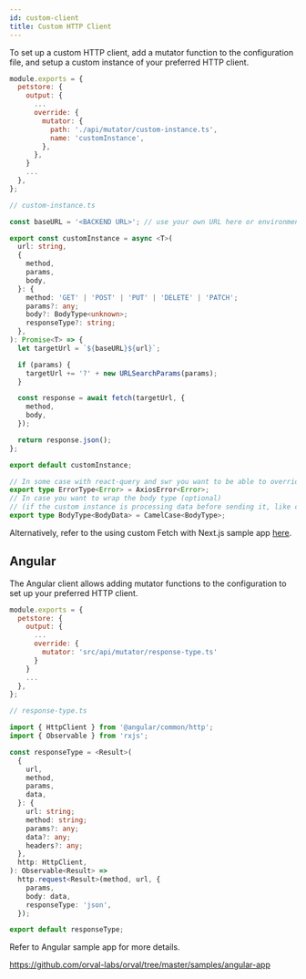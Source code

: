 ```yaml
---
id: custom-client
title: Custom HTTP Client
---
```


To set up a custom HTTP client, add a mutator function to the configuration file, and setup a custom instance of your preferred HTTP client.

```js
module.exports = {
  petstore: {
    output: {
      ...
      override: {
        mutator: {
          path: './api/mutator/custom-instance.ts',
          name: 'customInstance',
        },
      },
    }
    ...
  },
};
```

```ts
// custom-instance.ts

const baseURL = '<BACKEND URL>'; // use your own URL here or environment variable

export const customInstance = async <T>(
  url: string,
  {
    method,
    params,
    body,
  }: {
    method: 'GET' | 'POST' | 'PUT' | 'DELETE' | 'PATCH';
    params?: any;
    body?: BodyType<unknown>;
    responseType?: string;
  },
): Promise<T> => {
  let targetUrl = `${baseURL}${url}`;

  if (params) {
    targetUrl += '?' + new URLSearchParams(params);
  }

  const response = await fetch(targetUrl, {
    method,
    body,
  });

  return response.json();
};

export default customInstance;

// In some case with react-query and swr you want to be able to override the return error type so you can also do it here like this
export type ErrorType<Error> = AxiosError<Error>;
// In case you want to wrap the body type (optional)
// (if the custom instance is processing data before sending it, like changing the case for example)
export type BodyType<BodyData> = CamelCase<BodyType>;
```

Alternatively, refer to the using custom Fetch with Next.js sample app [here](https://github.com/orval-labs/orval/blob/master/samples/next-app-with-fetch/custom-fetch.ts).

## Angular

The Angular client allows adding mutator functions to the configuration to set up your preferred HTTP client.

```js
module.exports = {
  petstore: {
    output: {
      ...
      override: {
        mutator: 'src/api/mutator/response-type.ts'
      }
    }
    ...
  },
};
```

```ts
// response-type.ts

import { HttpClient } from '@angular/common/http';
import { Observable } from 'rxjs';

const responseType = <Result>(
  {
    url,
    method,
    params,
    data,
  }: {
    url: string;
    method: string;
    params?: any;
    data?: any;
    headers?: any;
  },
  http: HttpClient,
): Observable<Result> =>
  http.request<Result>(method, url, {
    params,
    body: data,
    responseType: 'json',
  });

export default responseType;
```

Refer to Angular sample app for more details.

https://github.com/orval-labs/orval/tree/master/samples/angular-app

